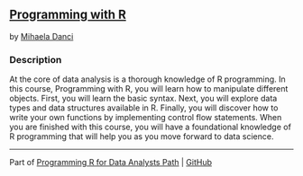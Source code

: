 ## [Programming with R](https://app.pluralsight.com/library/courses/programming-with-r/table-of-contents)
by [Mihaela Danci](https://app.pluralsight.com/profile/author/mihaela-danci)

### Description
At the core of data analysis is a thorough knowledge of R programming. In this course, Programming with R, you will learn how to manipulate different objects. First, you will learn the basic syntax. Next, you will explore data types and data structures available in R. Finally, you will discover how to write your own functions by implementing control flow statements. When you are finished with this course, you will have a foundational knowledge of R programming that will help you as you move forward to data science.

<hr>

Part of [Programming R for Data Analysts Path](https://app.pluralsight.com/paths/skills/programming-r-for-data-analysts) | [GitHub]()